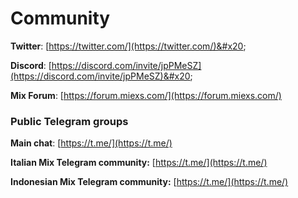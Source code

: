 # Community

**Twitter**: [https://twitter.com/](https://twitter.com/)&#x20;

**Discord**: [https://discord.com/invite/jpPMeSZ](https://discord.com/invite/jpPMeSZ)&#x20;

**Mix Forum**: [https://forum.miexs.com/](https://forum.miexs.com/)

### Public Telegram groups

**Main chat**: [https://t.me/](https://t.me/)

<!-- **Mix announcements group**: [https://t.me/FuseAnnouncements](https://t.me/FuseAnnouncements) -->

<!-- **Mix Cash group**: [https://t.me/fusecash](https://t.me/fusecash) -->

<!-- **medifaktSwap group**: [https://t.me/fuseswap](https://t.me/fuseswap) -->

<!-- **Mix NFTs**: [https://t.me/fuseNFTs](https://t.me/fuseNFTs)&#x20; -->

**Italian Mix Telegram community:** [https://t.me/](https://t.me/)

**Indonesian Mix Telegram community:** [https://t.me/](https://t.me/)

